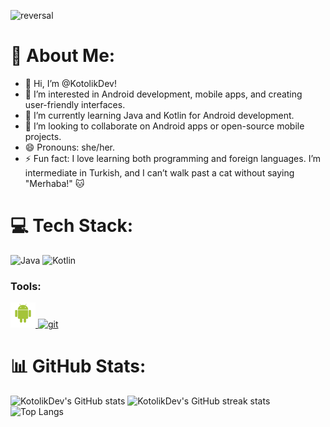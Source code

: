 ![reversal](https://capsule-render.vercel.app/api?type=slice&reversal=true&color=0:B125EA,100:7F52FF)

# 💫 About Me:
- 👋 Hi, I’m @KotolikDev!
- 👀 I’m interested in Android development, mobile apps, and creating user-friendly interfaces.
- 🌱 I’m currently learning Java and Kotlin for Android development.
- 💞️ I’m looking to collaborate on Android apps or open-source mobile projects.
- 😄 Pronouns: she/her. 
- ⚡ Fun fact: I love learning both programming and foreign languages. I’m intermediate in Turkish, and I can’t walk past a cat without saying "Merhaba!" 🐱
<!---
KotolikDev/KotolikDev is a ✨ special ✨ repository because its `README.md` (this file) appears on your GitHub profile.
You can click the Preview link to take a look at your changes.
--->

# 💻 Tech Stack:
![Java](https://img.shields.io/badge/java-%23ED8B00.svg?style=for-the-badge&logo=openjdk&logoColor=white) ![Kotlin](https://img.shields.io/badge/kotlin-%237F52FF.svg?style=for-the-badge&logo=kotlin&logoColor=white)
<h3 align="left">Tools:</h3>
<p align="left"> 
  <a href="https://developer.android.com" target="_blank" rel="noreferrer"> 
    <img src="https://raw.githubusercontent.com/devicons/devicon/master/icons/android/android-original-wordmark.svg" alt="android" width="40" height="40"/> 
  </a> 
  <a href="https://git-scm.com/" target="_blank" rel="noreferrer"> 
    <img src="https://www.vectorlogo.zone/logos/git-scm/git-scm-icon.svg" alt="git" width="40" height="40"/> 
  </a> 
</p>

<!-- # 📊 GitHub Stats:
![KotolikDev's GitHub stats](https://github-readme-stats.vercel.app/api?username=KotolikDev&show_icons=true&theme=highcontrast&rank_icon=github)
![](https://nirzak-streak-stats.vercel.app/?user=KotolikDev&theme=highcontrast&hide_border=false)<br/>
![Top Langs](https://github-readme-stats.vercel.app/api/top-langs/?username=KotolikDev&langs_count=8&theme=highcontrast)

 Proudly created with GPRM ( https://gprm.itsvg.in ) -->
 
# 📊 GitHub Stats:
<picture>
  <source
    srcset="https://github-readme-stats.vercel.app/api?username=KotolikDev&show_icons=true&theme=highcontrast&rank_icon=github&cache_seconds=3600"
    media="(prefers-color-scheme: dark)"
  />
  <source
    srcset="https://github-readme-stats.vercel.app/api?username=KotolikDev&show_icons=true&theme=buefy&rank_icon=github&cache_seconds=3600"
    media="(prefers-color-scheme: light), (prefers-color-scheme: no-preference)"
  />
  <img src="https://github-readme-stats.vercel.app/api?username=KotolikDev&show_icons=true&theme=highcontrast&rank_icon=github" alt="KotolikDev's GitHub stats" />
</picture>

<picture>
  <source
    srcset="https://nirzak-streak-stats.vercel.app/?user=KotolikDev&theme=highcontrast&hide_border=false&cache_seconds=3600"
    media="(prefers-color-scheme: dark)"
  />
  <source
    srcset="https://nirzak-streak-stats.vercel.app/?user=KotolikDev&theme=buefy&hide_border=false&cache_seconds=3600"
    media="(prefers-color-scheme: light), (prefers-color-scheme: no-preference)"
  />
  <img src="https://nirzak-streak-stats.vercel.app/?user=KotolikDev&theme=highcontrast&hide_border=false" alt="KotolikDev's GitHub streak stats" />
</picture>
<br/>

<picture>
  <source
    srcset="https://github-readme-stats.vercel.app/api/top-langs/?username=KotolikDev&langs_count=8&theme=highcontrast&cache_seconds=3600"
    media="(prefers-color-scheme: dark)"
  />
  <source
    srcset="https://github-readme-stats.vercel.app/api/top-langs/?username=KotolikDev&langs_count=8&theme=buefy&cache_seconds=3600"
    media="(prefers-color-scheme: light), (prefers-color-scheme: no-preference)"
  />
  <img src="https://github-readme-stats.vercel.app/api/top-langs/?username=KotolikDev&langs_count=8&theme=highcontrast" alt="Top Langs" />
</picture>
